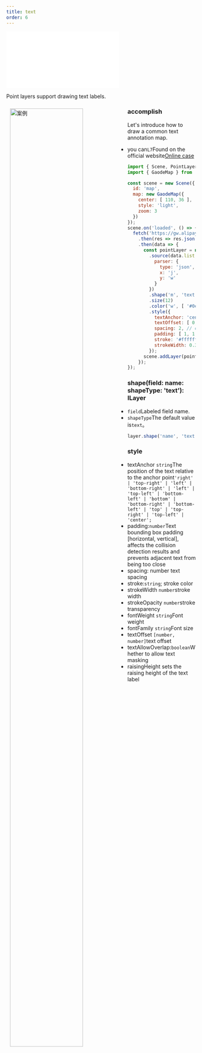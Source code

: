 ```yaml
---
title: text
order: 6
---
```


<embed src="@/docs/common/style.md"></embed>

Point layers support drawing text labels.

<div>
  <div style="width:60%;float:left; margin: 10px;">
    <img  width="80%" alt="案例" src='https://gw.alipayobjects.com/mdn/antv_site/afts/img/A*7blvQ4v7Q1UAAAAAAAAAAABkARQnAQ'>
  </div>
</div>

### accomplish

Let's introduce how to draw a common text annotation map.

* you can`L7`Found on the official website[Online case](/examples/point/text/#point_text)

```javascript
import { Scene, PointLayer } from '@antv/l7';
import { GaodeMap } from '@antv/l7-maps';

const scene = new Scene({
  id: 'map',
  map: new GaodeMap({
    center: [ 110, 36 ],
    style: 'light',
    zoom: 3
  })
});
scene.on('loaded', () => {
  fetch('https://gw.alipayobjects.com/os/rmsportal/oVTMqfzuuRFKiDwhPSFL.json')
    .then(res => res.json())
    .then(data => {
      const pointLayer = new PointLayer({})
        .source(data.list, {
          parser: {
            type: 'json',
            x: 'j',
            y: 'w'
          }
        })
        .shape('m', 'text')
        .size(12)
        .color('w', [ '#0e0030', '#0e0030', '#0e0030' ])
        .style({
          textAnchor: 'center', // The position of the text relative to the anchor point center|left|right|top|bottom|top-left
          textOffset: [ 0, 0 ], // Offset of text relative to anchor point [horizontal, vertical]
          spacing: 2, // character spacing
          padding: [ 1, 1 ], // Text bounding box padding [horizontal, vertical], affects the collision detection results and prevents adjacent texts from being too close
          stroke: '#ffffff', // stroke color
          strokeWidth: 0.3, // Stroke width
        });
      scene.addLayer(pointLayer);
    });
});
```

### shape(field: name: shapeType: 'text'): ILayer

* `field`Labeled field name.
* `shapeType`The default value is`text`。

```javascript
layer.shape('name', 'text');
```

### style

* textAnchor `string`The position of the text relative to the anchor point`'right' | 'top-right' | 'left' | 'bottom-right' | 'left' | 'top-left' | 'bottom-left' | 'bottom' | 'bottom-right' | 'bottom-left' | 'top' | 'top-right' | 'top-left' | 'center';`
* padding:`number`Text bounding box padding \[horizontal, vertical], affects the collision detection results and prevents adjacent text from being too close
* spacing: number text spacing
* stroke:`string`; stroke color
* strokeWidth `number`stroke width
* strokeOpacity `number`stroke transparency
* fontWeight `string`Font weight
* fontFamily `string`Font size
* textOffset `[number, number]`text offset
* textAllowOverlap:`boolean`Whether to allow text masking
* raisingHeight sets the raising height of the text label
